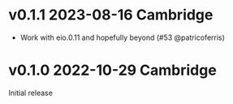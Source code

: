 # v0.1.1 2023-08-16 Cambridge

 - Work with eio.0.11 and hopefully beyond (#53 @patricoferris)

# v0.1.0 2022-10-29 Cambridge

Initial release